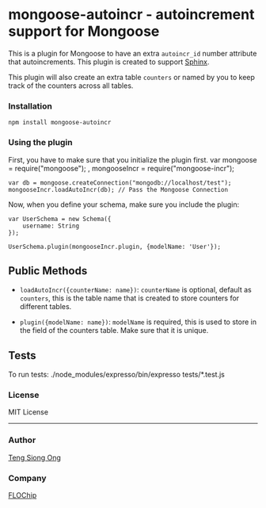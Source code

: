 mongoose-autoincr - autoincrement support for Mongoose
======================================================

This is a plugin for Mongoose to have an extra `autoincr_id` number attribute that autoincrements. This plugin is created to support [Sphinx](http://sphinxsearch.com/).

This plugin will also create an extra table `counters` or named by you
to keep track of the counters across all tables.

### Installation
    npm install mongoose-autoincr

### Using the plugin
First, you have to make sure that you initialize the plugin first.
    var mongoose = require("mongoose");
      , mongooseIncr = require("mongoose-incr");

    var db = mongoose.createConnection("mongodb://localhost/test");
    mongooseIncr.loadAutoIncr(db); // Pass the Mongoose Connection

Now, when you define your schema, make sure you include the plugin:

    var UserSchema = new Schema({
        username: String
    });

    UserSchema.plugin(mongooseIncr.plugin, {modelName: 'User'});

## Public Methods
* `loadAutoIncr({counterName: name})`: `counterName` is optional, default
as `counters`, this is the table name that is created to store counters for different tables.

* `plugin({modelName: name})`: `modelName` is required, this is used to
store in the field of the counters table. Make sure that it is unique.

## Tests
To run tests:
    ./node_modules/expresso/bin/expresso tests/*.test.js

### License
MIT License

---
### Author
[Teng Siong Ong](https://github.com/siong1987/)

### Company
[FLOChip](http://flochip.com)